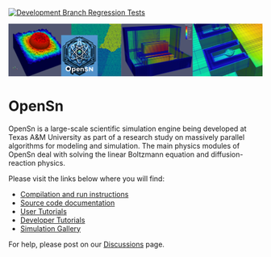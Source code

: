 [![Development Branch Regression Tests](https://github.com/Open-Sn/openSn/actions/workflows/Regression.yaml/badge.svg)](https://github.com/Open-Sn/openSn/actions/workflows/Regression.yaml)

<p align="center">
  <img src="doc/images/CoolPics/banner.png" width="700">
</p>

# OpenSn #

OpenSn is a large-scale scientific simulation engine being developed at 
Texas A&M University as part of a research study on massively parallel 
algorithms for modeling and simulation. The main physics modules 
of OpenSn deal with solving the linear Boltzmann equation and 
diffusion-reaction physics.

Please visit the links below where you will find:

- [Compilation and run instructions](doc/start_install.md)
- [Source code documentation](doc/start_source_code_doc.md)
- [User Tutorials](doc/start_user_tutorials.md)
- [Developer Tutorials](doc/start_developer_tutorials.md)
- [Simulation Gallery](doc/gallery.md)

For help, please post on our [Discussions](https://github.com/Open-Sn/openSn/discussions) page.
